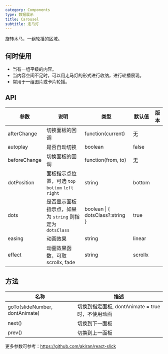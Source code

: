 ```yaml
---
category: Components
type: 数据展示
title: Carousel
subtitle: 走马灯
---
```


旋转木马，一组轮播的区域。

## 何时使用

- 当有一组平级的内容。
- 当内容空间不足时，可以用走马灯的形式进行收纳，进行轮播展现。
- 常用于一组图片或卡片轮播。

## API

| 参数 | 说明 | 类型 | 默认值 | 版本 |
| --- | --- | --- | --- | --- |
| afterChange | 切换面板的回调 | function(current) | 无 |  |  |
| autoplay | 是否自动切换 | boolean | false |  |  |
| beforeChange | 切换面板的回调 | function(from, to) | 无 |  |  |
| dotPosition | 面板指示点位置，可选 `top` `bottom` `left` `right` | string | bottom |  |
| dots | 是否显示面板指示点，如果为 `string` 则指定为 `dotsClass` | boolean \| { dotsClass?:string } | true |  |  |
| easing | 动画效果 | string | linear |  |  |
| effect | 动画效果函数，可取 scrollx, fade | string | scrollx |  |  |

## 方法

| 名称                           | 描述                                              |
| ------------------------------ | ------------------------------------------------- |
| goTo(slideNumber, dontAnimate) | 切换到指定面板, dontAnimate = true 时，不使用动画 |
| next()                         | 切换到下一面板                                    |
| prev()                         | 切换到上一面板                                    |

更多参数可参考：<https://github.com/akiran/react-slick>

